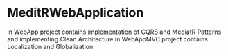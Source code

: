 # MeditRWebApplication
in WebApp project contains implementation of CQRS and MediatR Patterns and implementing Clean Architecture
in WebAppMVC project contains Localization and Globalization

